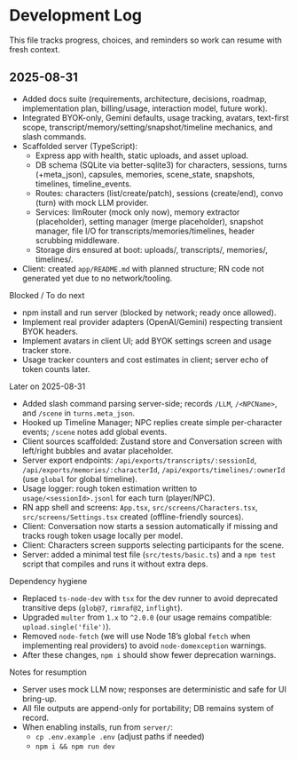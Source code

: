 # Development Log

This file tracks progress, choices, and reminders so work can resume with fresh context.

## 2025-08-31
- Added docs suite (requirements, architecture, decisions, roadmap, implementation plan, billing/usage, interaction model, future work).
- Integrated BYOK-only, Gemini defaults, usage tracking, avatars, text-first scope, transcript/memory/setting/snapshot/timeline mechanics, and slash commands.
- Scaffolded server (TypeScript):
  - Express app with health, static uploads, and asset upload.
  - DB schema (SQLite via better-sqlite3) for characters, sessions, turns (+meta_json), capsules, memories, scene_state, snapshots, timelines, timeline_events.
  - Routes: characters (list/create/patch), sessions (create/end), convo (turn) with mock LLM provider.
  - Services: llmRouter (mock only now), memory extractor (placeholder), setting manager (merge placeholder), snapshot manager, file I/O for transcripts/memories/timelines, header scrubbing middleware.
  - Storage dirs ensured at boot: uploads/, transcripts/, memories/, timelines/.
- Client: created `app/README.md` with planned structure; RN code not generated yet due to no network/tooling.

Blocked / To do next
- npm install and run server (blocked by network; ready once allowed).
- Implement real provider adapters (OpenAI/Gemini) respecting transient BYOK headers.
- Implement avatars in client UI; add BYOK settings screen and usage tracker store.
- Usage tracker counters and cost estimates in client; server echo of token counts later.

Later on 2025-08-31
- Added slash command parsing server-side; records `/LLM`, `/<NPCName>`, and `/scene` in `turns.meta_json`.
- Hooked up Timeline Manager; NPC replies create simple per-character events; `/scene` notes add global events.
- Client sources scaffolded: Zustand store and Conversation screen with left/right bubbles and avatar placeholder.
- Server export endpoints: `/api/exports/transcripts/:sessionId`, `/api/exports/memories/:characterId`, `/api/exports/timelines/:ownerId` (use `global` for global timeline).
- Usage logger: rough token estimation written to `usage/<sessionId>.jsonl` for each turn (player/NPC).
- RN app shell and screens: `App.tsx`, `src/screens/Characters.tsx`, `src/screens/Settings.tsx` created (offline-friendly sources).
- Client: Conversation now starts a session automatically if missing and tracks rough token usage locally per model.
- Client: Characters screen supports selecting participants for the scene.
- Server: added a minimal test file (`src/tests/basic.ts`) and a `npm test` script that compiles and runs it without extra deps.

Dependency hygiene
- Replaced `ts-node-dev` with `tsx` for the dev runner to avoid deprecated transitive deps (`glob@7`, `rimraf@2`, `inflight`).
- Upgraded `multer` from `1.x` to `^2.0.0` (our usage remains compatible: `upload.single('file')`).
- Removed `node-fetch` (we will use Node 18’s global `fetch` when implementing real providers) to avoid `node-domexception` warnings.
- After these changes, `npm i` should show fewer deprecation warnings.

Notes for resumption
- Server uses mock LLM now; responses are deterministic and safe for UI bring-up.
- All file outputs are append-only for portability; DB remains system of record.
- When enabling installs, run from `server/`:
  - `cp .env.example .env` (adjust paths if needed)
  - `npm i && npm run dev`
